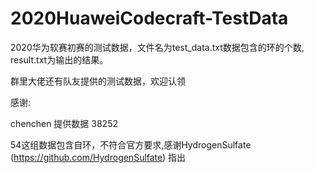 # 2020HuaweiCodecraft-TestData

2020华为软赛初赛的测试数据，文件名为test_data.txt数据包含的环的个数, result.txt为输出的结果。

群里大佬还有队友提供的测试数据，欢迎认领

感谢:

chenchen  提供数据  38252

54这组数据包含自环，不符合官方要求,感谢HydrogenSulfate (https://github.com/HydrogenSulfate) 指出
